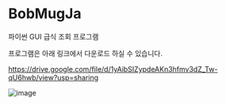 # BobMugJa
파이썬 GUI 급식 조회 프로그램

프로그램은 아래 링크에서 다운로드 하실 수 있습니다.


https://drive.google.com/file/d/1yAibSIZypdeAKn3hfmv3dZ_Tw-qU6hwb/view?usp=sharing

![image](https://user-images.githubusercontent.com/60950583/126020983-20dfe0ec-c622-43bc-9b9f-33c24a6ec30d.png)

